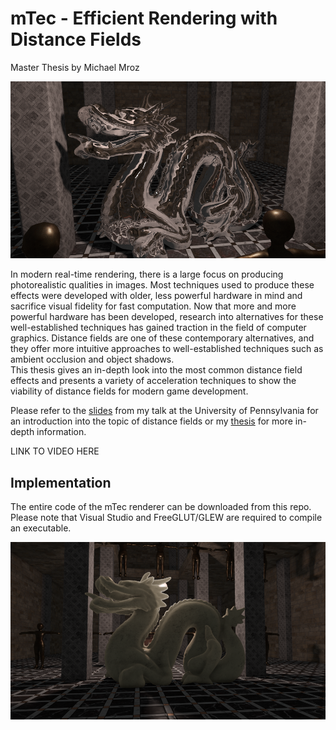 mTec - Efficient Rendering with Distance Fields
========================================
Master Thesis by Michael Mroz

![](Figures/3.PNG)

In modern real-time rendering, there is a large focus on producing photorealistic qualities in images. Most techniques used to produce these effects were developed with older, less powerful hardware in mind and sacrifice visual fidelity for fast computation. Now that more and more powerful hardware has been developed, research into alternatives for these well-established techniques has gained traction in the field of computer graphics. Distance fields are one of these contemporary alternatives, and they offer more intuitive approaches to well-established techniques such as ambient occlusion and object shadows. <br>
This thesis gives an in-depth look into the most common distance field effects and presents a variety of acceleration techniques to show the viability of distance fields for modern game development.

Please refer to the [slides](talk_slides.pdf) from my talk at the University of Pennsylvania for an introduction into the topic of distance fields or my [thesis](SDF_Mroz.pdf) for more in-depth information.

LINK TO VIDEO HERE

Implementation
--------------
The entire code of the mTec renderer can be downloaded from this repo. Please note that Visual Studio and FreeGLUT/GLEW are required to compile an executable.

![](Figures/6.PNG)
